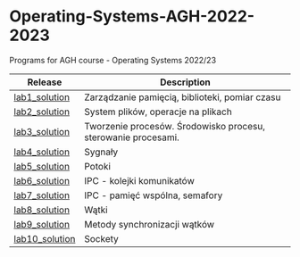 # Operating-Systems-AGH-2022-2023
Programs for AGH course - Operating Systems 2022/23

| Release | Description
| ------------- | ------------- |
| [lab1_solution](https://github.com/dominiks01/Operating-Systems-AGH-2022-2023/tree/main/lab1) | Zarządzanie pamięcią, biblioteki, pomiar czasu | 
| [lab2_solution](https://github.com/dominiks01/Operating-Systems-AGH-2022-2023/tree/main/lab2) | System plików, operacje na plikach| 
| [lab3_solution](https://github.com/dominiks01/Operating-Systems-AGH-2022-2023/tree/main/lab3) | Tworzenie procesów. Środowisko procesu, sterowanie procesami.| 
| [lab4_solution](https://github.com/dominiks01/Operating-Systems-AGH-2022-2023/tree/main/lab4) | Sygnały | 
| [lab5_solution](https://github.com/dominiks01/Operating-Systems-AGH-2022-2023/tree/main/lab5) | Potoki| 
| [lab6_solution](https://github.com/dominiks01/Operating-Systems-AGH-2022-2023/tree/main/lab6) | IPC - kolejki komunikatów| 
| [lab7_solution](https://github.com/dominiks01/Operating-Systems-AGH-2022-2023/tree/main/lab7) | IPC - pamięć wspólna, semafory| 
| [lab8_solution](https://github.com/dominiks01/Operating-Systems-AGH-2022-2023/tree/main/lab8) | Wątki |
| [lab9_solution](https://github.com/dominiks01/Operating-Systems-AGH-2022-2023/tree/main/lab9) | Metody synchronizacji wątków | 
| [lab10_solution](https://github.com/dominiks01/Operating-Systems-AGH-2022-2023/tree/main/lab10) | Sockety | 
